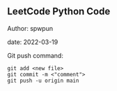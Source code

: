 ## LeetCode Python Code
Author: spwpun

date: 2022-03-19

Git push command: 
```
git add <new file>
git commit -m <"comment">
git push -u origin main
```